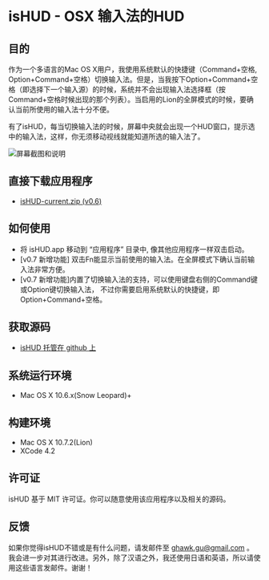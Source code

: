 # isHUD - OSX 输入法的HUD

## 目的
作为一个多语言的Mac OS X用户，我使用系统默认的快捷键（Command+空格, Option+Command+空格）切换输入法。但是，当我按下Option+Command+空格（即选择下一个输入源）的时候，系统并不会出现输入法选择框（按Command+空格时候出现的那个列表）。当启用的Lion的全屏模式的时候，要确认当前所使用的输入法十分不便。

有了isHUD，每当切换输入法的时候，屏幕中央就会出现一个HUD窗口，提示选中的输入法，这样，你无须移动视线就能知道所选的输入法了。

![屏幕截图和说明](http://www.think-in-g.net/ghawk/blog/wp-content/uploads/2011/11/isHUD-screenshot-chs.jpg)

## 直接下载应用程序
- [isHUD-current.zip (v0.6)](http://www.think-in-g.net/share/isHUD/isHUD-current.zip)

## 如何使用
- 将 isHUD.app 移动到 “应用程序” 目录中, 像其他应用程序一样双击启动。
- [v0.7 新增功能] 双击Fn能显示当前使用的输入法。在全屏模式下确认当前输入法非常方便。
- [v0.7 新增功能]内置了切换输入法的支持，可以使用键盘右侧的Command键或Option键切换输入法，
不过你需要启用系统默认的快捷键，即Option+Command+空格。


## 获取源码
- [isHUD 托管在 github 上](https://github.com/ghawkgu/isHUD/blob/master/README_chs.md)

## 系统运行环境
- Mac OS X 10.6.x(Snow Leopard)+

## 构建环境
- Mac OS X 10.7.2(Lion)
- XCode 4.2

## 许可证
isHUD 基于 MIT 许可证。你可以随意使用该应用程序以及相关的源码。

## 反馈
如果你觉得isHUD不错或是有什么问题，请发邮件至 ghawk.gu@gmail.com 。我会进一步对其进行改进。另外，除了汉语之外，我还使用日语和英语，所以请使用这些语言发邮件。谢谢！